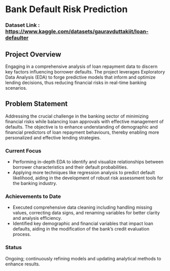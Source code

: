 # Bank Default Risk Prediction

### Dataset Link : https://www.kaggle.com/datasets/gauravduttakiit/loan-defaulter

## Project Overview 
Engaging in a comprehensive analysis of loan repayment data to discern key factors influencing borrower defaults. The project leverages Exploratory Data Analysis (EDA) to forge predictive models that inform and optimize lending decisions, thus reducing financial risks in real-time banking scenarios.

## Problem Statement

Addressing the crucial challenge in the banking sector of minimizing financial risks while balancing loan approvals with effective management of defaults. The objective is to enhance understanding of demographic and financial predictors of loan repayment behaviours, thereby enabling more personalized and effective lending strategies.


### Current Focus
- Performing in-depth EDA to identify and visualize relationships between borrower characteristics and their default probabilities.
- Applying  more techniques like regression analysis to predict default likelihood, aiding in the development of robust risk assessment tools for the banking industry.

### Achievements to Date
- Executed comprehensive data cleaning including handling missing values, correcting data signs, and renaming variables for better clarity and analysis efficiency.
- Identified key demographic and financial variables that impact loan defaults, aiding in the modification of the bank’s credit evaluation process.

### Status
Ongoing; continuously refining models and updating analytical methods to enhance results.


